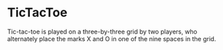 # TicTacToe
Tic-tac-toe is played on a three-by-three grid by two players, who alternately place the marks X and O in one of the nine spaces in the grid.